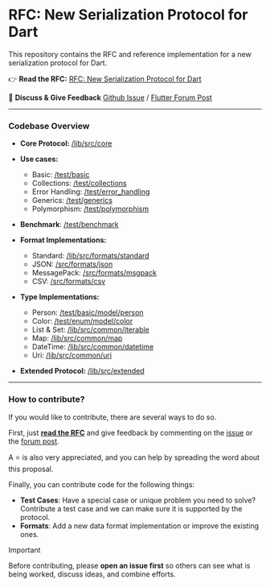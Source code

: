 # RFC: New Serialization Protocol for Dart

This repository contains the RFC and reference implementation for a new serialization protocol for Dart.

👉 **Read the RFC:** [RFC: New Serialization Protocol for Dart](https://github.com/schultek/codable/blob/main/docs/rfc.md)

💬 **Discuss & Give Feedback** [Github Issue](https://github.com/schultek/codable/issues/1) / [Flutter Forum Post](https://forum.itsallwidgets.com/t/rfc-new-serialization-protocol-for-dart/2355)

---

### Codebase Overview

- **Core Protocol:** [/lib/src/core](https://github.com/schultek/codable/tree/main/lib/src/core)

- **Use cases:**

  - Basic: [/test/basic](https://github.com/schultek/codable/tree/main/test/basic)
  - Collections: [/test/collections](https://github.com/schultek/codable/tree/main/test/collections)
  - Error Handling: [/test/error_handling](https://github.com/schultek/codable/tree/main/test/error_handling)
  - Generics: [/test/generics](https://github.com/schultek/codable/tree/main/test/generics)
  - Polymorphism: [/test/polymorphism](https://github.com/schultek/codable/tree/main/test/polymorphism)

- **Benchmark**: [/test/benchmark](https://github.com/schultek/codable/tree/main/test/benchmark)

- **Format Implementations:**

  - Standard: [/lib/src/formats/standard](https://github.com/schultek/codable/tree/main/lib/src/formats/standard.dart)
  - JSON: [/src/formats/json](https://github.com/schultek/codable/tree/main/lib/src/formats/json.dart)
  - MessagePack: [/src/formats/msgpack](https://github.com/schultek/codable/tree/main/lib/src/formats/msgpack.dart)
  - CSV: [/src/formats/csv](https://github.com/schultek/codable/tree/main/lib/src/formats/csv.dart)

- **Type Implementations:**

  - Person: [/test/basic/model/person](https://github.com/schultek/codable/tree/main/test/basic/model/person.dart)
  - Color: [/test/enum/model/color](https://github.com/schultek/codable/tree/main/test/enum/model/color.dart)
  - List & Set: [/lib/src/common/iterable](https://github.com/schultek/codable/tree/main/lib/src/common/iterable.dart)
  - Map: [/lib/src/common/map](https://github.com/schultek/codable/tree/main/lib/src/common/map.dart)
  - DateTime: [/lib/src/common/datetime](https://github.com/schultek/codable/tree/main/lib/src/common/datetime.dart)
  - Uri: [/lib/src/common/uri](https://github.com/schultek/codable/tree/main/lib/src/common/uri)

- **Extended Protocol:** [/lib/src/extended](https://github.com/schultek/codable/tree/main/lib/src/extended)

---

### How to contribute?

If you would like to contribute, there are several ways to do so.

First, just **[read the RFC](https://github.com/schultek/codable/blob/main/docs/rfc.md)** and give feedback by commenting on the [issue](https://github.com/schultek/codable/issues/1) or the [forum post](https://forum.itsallwidgets.com/t/rfc-new-serialization-protocol-for-dart/2355).

A ⭐️ is also very appreciated, and you can help by spreading the word about this proposal.

Finally, you can contribute code for the following things:

- **Test Cases**: Have a special case or unique problem you need to solve? Contribute a test case and we can make sure it is supported by the protocol.
- **Formats**: Add a new data format implementation or improve the existing ones.

> [!IMPORTANT]  
> Before contributing, please **open an issue first** so others can see what is being worked, discuss ideas, and combine efforts.
